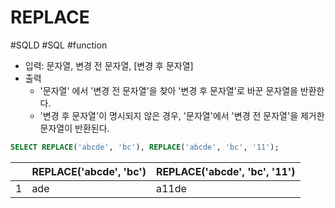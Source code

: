 # REPLACE

#SQLD #SQL #function 

- 입력: 문자열, 변경 전 문자열, \[변경 후 문자열]
- 출력
	- '문자열' 에서 '변경 전 문자열'을 찾아 '변경 후 문자열'로 바꾼 문자열을 반환한다.
	- '변경 후 문자열'이 명시되지 않은 경우, '문자열'에서 '변경 전 문자열'을 제거한 문자열이 반환된다.

```SQL
SELECT REPLACE('abcde', 'bc'), REPLACE('abcde', 'bc', '11');
```

|     | REPLACE('abcde', 'bc') | REPLACE('abcde', 'bc', '11') |
| --- | ---------------------- | ---------------------------- |
| 1   | ade                    | a11de                        |


